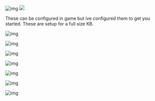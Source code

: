 ![img](https://s11.gifyu.com/images/Cuty-od-Dreams-Logo-YellowUP.png)
![](https://s12.gifyu.com/images/Keybinds.png)

These can be configured in game but ive configured them to get you started. These are setup for a full size KB.

![img](https://s11.gifyu.com/images/Sgd38.jpg)


![img](https://s11.gifyu.com/images/Sgd38.jpg)


![img](https://s11.gifyu.com/images/Sgd38.jpg)


![img](https://s11.gifyu.com/images/Sgd38.jpg)


![img](https://s11.gifyu.com/images/Sgd38.jpg)


![img](https://s11.gifyu.com/images/Sgd38.jpg)


![img](https://s11.gifyu.com/images/Sgd38.jpg)

